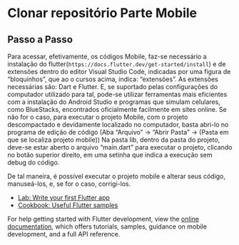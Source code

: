 # Clonar repositório Parte Mobile

## Passo a Passo

Para acessar, efetivamente, os códigos Mobile, faz-se necessário a instalação do flutter(```https://docs.flutter.dev/get-started/install```) e de extensões dentro do editor Visual Studio Code, indicadas por uma figura de “bloquinhos”, que ao o cursos acima, indica: “extensões”. 
As extensões necessárias são: Dart e Flutter.
E, se suportado pelas configurações do computador utilizado para tal, pode-se utilizar ferramentas mais eficientes com a instalação do Android Studio e programas que simulam celulares, como BlueStacks, encontrados oficialmente facilmente em sites online.
Se não for o caso, para executar o projeto Mobile, com o projeto descompactado e devidamente localizado no computador, basta abri-lo no programa de edição de código (Aba “Arquivo” -> “Abrir Pasta” -> (Pasta em que se localiza projeto mobile))
Na pasta lib, dentro da pasta do projeto, deve-se estar aberto o arquivo “main.dart” para executar o projeto, clicando no botão superior direito, em uma setinha que indica a execução sem debug do código. 

De tal maneira, é possível executar o projeto mobile e alterar seus código, manuseá-los, e, se for o caso, corrigi-los.


- [Lab: Write your first Flutter app](https://docs.flutter.dev/get-started/codelab)
- [Cookbook: Useful Flutter samples](https://docs.flutter.dev/cookbook)

For help getting started with Flutter development, view the
[online documentation](https://docs.flutter.dev/), which offers tutorials,
samples, guidance on mobile development, and a full API reference.

